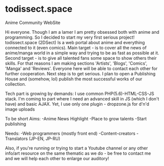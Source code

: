 # todissect.space
Anime Community WebSite

Hi everyone. Though I am a lamer I am pretty obsessed both with anime and programming. So I decided to start my very first serious project!
todissect.space (2DSect) Is a web portal about anime and everything connected to it (even comics). Main target - is to cover all the news 
of anime/manga world in a simple way and trying to be as fast as possible at it. Second target - is to give all talented fans some space
to show others their skills. For that reasons I am making sections 'Artists', 'Blogs', 'Comics', 'Manga' and 'Reviews'. Everyone here will
be able to contact each other for further cooperation. Next step is to get serious. I plan to open a Publishing House and (somehow, lol) 
publish the most successful works of our collection. 

Tech part is growing by demands: I use common PHP(5.6)-HTML-CSS-JS stack. I'm coming to part where I need an advanced skill in JS (which I don't
have) and basic AJAX. Yet, I use only one plugin - dropzone.js for d'n'd image uploads

To be short
Aims:
-Anime News Highlight
-Place to grow talents
-Start publishing

Needs:
-Web programmers (mostly front end)
-Content-creators
-Translators (JP-EN, JP-RU)

Also, if you're running or trying to start a Youtube channel or any other info/art resource on the same thematic as we do - be free to 
contact me and we will help each other to enlarge our auditory!
